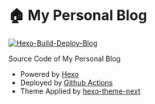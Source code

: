 # 🏠 My Personal Blog

[![Hexo-Build-Deploy-Blog](https://github.com/kevin7lou/kevin7lou.github.io/actions/workflows/deploy_hexo.yml/badge.svg)](https://github.com/kevin7lou/kevin7lou.github.io/actions/workflows/deploy_hexo.yml)

Source Code  of My Personal Blog
- Powered by [Hexo](https://github.com/hexojs/hexo)
- Deployed by [Github Actions](https://github.com/features/actions)
- Theme Applied by [hexo-theme-next](https://github.com/next-theme/hexo-theme-next) 

